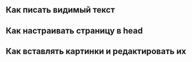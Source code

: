 ## Как писать видимый текст
## Как настраивать страницу в head
## Как вставлять картинки и редактировать их

